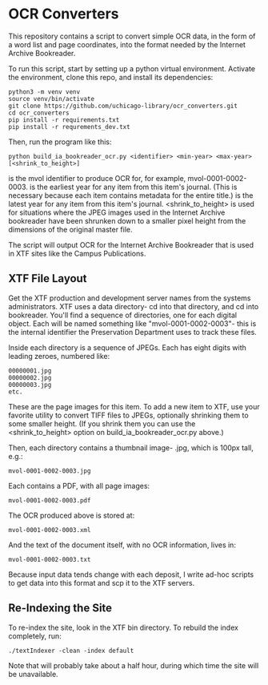 # OCR Converters

This repository contains a script to convert simple OCR data, in the form of a word list and page coordinates, into the format needed by the Internet Archive Bookreader.

To run this script, start by setting up a python virtual environment. Activate the environment, clone this repo, and install its dependencies:

```console
python3 -m venv venv
source venv/bin/activate
git clone https://github.com/uchicago-library/ocr_converters.git
cd ocr_converters
pip install -r requirements.txt
pip install -r requrements_dev.txt
```

Then, run the program like this:
```console
python build_ia_bookreader_ocr.py <identifier> <min-year> <max-year> [<shrink_to_height>]
```

<identifier> is the mvol identifier to produce OCR for, for example, mvol-0001-0002-0003. 
<min-year> is the earliest year for any item from this item's journal. (This is necessary because each item contains metadata for the entire title.)
<max-year> is the latest year for any item from this item's journal.
<shrink_to_height> is used for situations where the JPEG images used in the Internet Archive bookreader have been shrunken down to a smaller pixel height from the dimensions of the original master file. 

The script will output OCR for the Internet Archive Bookreader that is used in XTF sites like the Campus Publications.

## XTF File Layout

Get the XTF production and development server names from the systems administrators. XTF uses a data directory- cd into that directory, and cd into bookreader.
You'll find a sequence of directories, one for each digital object. Each will be named something like "mvol-0001-0002-0003"- this is the internal identifier the Preservation Department uses to track these files. 

Inside each directory is a sequence of JPEGs. Each has eight digits with leading zeroes, numbered like:
```console
00000001.jpg
00000002.jpg
00000003.jpg
etc.
```

These are the page images for this item. To add a new item to XTF, use your favorite utility to convert TIFF files to JPEGs, optionally shrinking them to some smaller height. (If you shrink them you can use the <shrink_to_height> option on build_ia_bookreader_ocr.py above.)

Then, each directory contains a thumbnail image- <identifier>.jpg, which is 100px tall, e.g.:
```console
mvol-0001-0002-0003.jpg
```

Each contains a PDF, with all page images:
```console
mvol-0001-0002-0003.pdf
```

The OCR produced above is stored at:
```console
mvol-0001-0002-0003.xml
```

And the text of the document itself, with no OCR information, lives in:
```console
mvol-0001-0002-0003.txt
```

Because input data tends change with each deposit, I write ad-hoc scripts to get data into this format and scp it to the XTF servers. 

## Re-Indexing the Site

To re-index the site, look in the XTF bin directory. To rebuild the index completely, run:

```console
./textIndexer -clean -index default
```

Note that will probably take about a half hour, during which time the site will be unavailable. 

